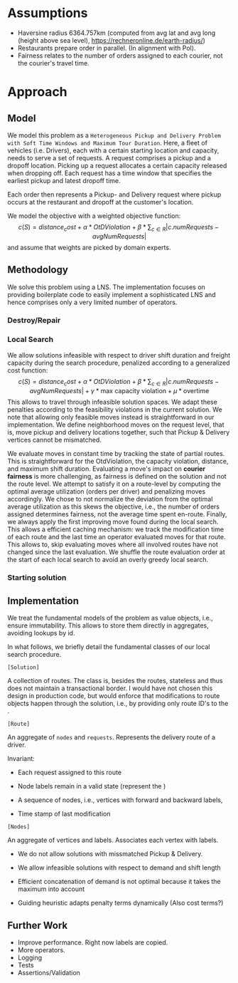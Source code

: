 # Assumptions

* Haversine radius 6364.757km (computed from avg lat and avg long (height above sea level), https://rechneronline.de/earth-radius/)
* Restaurants prepare order in parallel. (In alignment with Pol).
* Fairness relates to the number of orders assigned to each courier, not the courier's travel time.

# Approach

## Model

We model this problem as a `Heterogeneous Pickup and Delivery Problem with Soft Time Windows and Maximum Tour Duration`.
Here, a fleet of vehicles (i.e. Drivers), each with a certain starting location and capacity, needs to serve a set of requests.
A request comprises a pickup and a dropoff location. Picking up a request allocates a certain capacity released when dropping off. 
Each request has a time window that specifies the earliest pickup and latest dropoff time. 

Each order then represents a Pickup- and Delivery request where pickup occurs at the restaurant and dropoff at the customer's location.

We model the objective with a weighted objective function:
$$ c(S) = distance_cost + \alpha * OtDViolation + \beta * \sum_{c \in R} |c.numRequests - avgNumRequests| $$
and assume that weights are picked by domain experts.

## Methodology

We solve this problem using a LNS. 
The implementation focuses on providing boilerplate code to easily implement a sophisticated LNS and hence 
comprises only a very limited number of operators.

### Destroy/Repair

### Local Search

We allow solutions infeasible with respect to driver shift duration and freight capacity during the search procedure, penalized according to a generalized cost function:
$$ c(S) = distance_cost + \alpha * OtDViolation + \beta * \sum_{c \in R} |c.numRequests - avgNumRequests| + \gamma * \text{max capacity violation} + \mu * \text{overtime}$$
This allows to travel through infeasible solution spaces. We adapt these penalties according to the feasibility violations in the current solution. 
We note that allowing only feasible moves instead is straightforward in our implementation.
We define neighborhood moves on the request level, that is, move pickup and delivery locations together, such that Pickup & Delivery vertices cannot be mismatched.

We evaluate moves in constant time by tracking the state of partial routes.
This is straightforward for the OtdViolation, the capacity violation, distance, and maximum shift duration. 
Evaluating a move's impact on **courier fairness** is more challenging, as fairness is defined on the solution and not the route level. 
We attempt to satisfy it on a route-level by computing the optimal average utilization (orders per driver) and penalizing moves accordingly.
We chose to not normalize the deviation from the optimal average utilization as this skews the objective, i.e., the number of orders assigned determines fairness, not the average time spent en-route.
Finally, we always apply the first improving move found during the local search. This allows a efficient caching mechanism: 
we track the modification time of each route and the last time an operator evaluated moves for that route. This allows to, 
skip evaluating moves where all involved routes have not changed since the last evaluation. 
We shuffle the route evaluation order at the start of each local search to avoid an overly greedy local search.

### Starting solution

## Implementation

We treat the fundamental models of the problem as value objects, i.e., ensure immutability. 
This allows to store them directly in aggregates, avoiding lookups by id.

In what follows, we briefly detail the fundamental classes of our local search procedure.

`[Solution]`

A collection of routes. The class is, besides the routes, stateless and thus does not maintain a transactional border. 
I would have not chosen this design in production code, but would enforce that modifications to route objects happen through the solution, i.e.,
by providing only route ID's to the .

`[Route]`

An aggregate of `nodes` and `requests`. Represents the delivery route of a driver.

Invariant:
* Each request assigned to this route
* Node labels remain in a valid state (represent the )

* A sequence of nodes, i.e., vertices with forward and backward labels, 
* Time stamp of last modification

`[Nodes]`

An aggregate of vertices and labels. Associates each vertex with labels.

* We do not allow solutions with missmatched Pickup & Delivery.
* We allow infeasible solutions with respect to demand and shift length

* Efficient concatenation of demand is not optimal because it takes the maximum into account

* Guiding heuristic adapts penalty terms dynamically (Also cost terms?)

## Further Work

* Improve performance. Right now labels are copied.
* More operators.
* Logging
* Tests
* Assertions/Validation